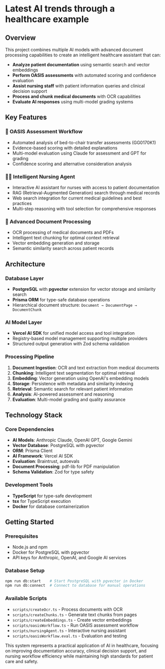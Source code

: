 # Latest AI trends through a healthcare example

## Overview

This project combines multiple AI models with advanced document processing capabilities to create an intelligent healthcare assistant that can:

- **Analyze patient documentation** using semantic search and vector embeddings
- **Perform OASIS assessments** with automated scoring and confidence evaluation  
- **Assist nursing staff** with patient information queries and clinical decision support
- **Process and chunk medical documents** with OCR capabilities
- **Evaluate AI responses** using multi-model grading systems

## Key Features

### 🏥 OASIS Assessment Workflow
- Automated analysis of bed-to-chair transfer assessments (GG0170K1)
- Evidence-based scoring with detailed explanations
- Multi-model evaluation using Claude for assessment and GPT for grading
- Confidence scoring and alternative consideration analysis

### 👩‍⚕️ Intelligent Nursing Agent
- Interactive AI assistant for nurses with access to patient documentation
- RAG (Retrieval-Augmented Generation) search through medical records
- Web search integration for current medical guidelines and best practices
- Multi-step reasoning with tool selection for comprehensive responses

### 📄 Advanced Document Processing
- OCR processing of medical documents and PDFs
- Intelligent text chunking for optimal context retrieval
- Vector embedding generation and storage
- Semantic similarity search across patient records

## Architecture

### Database Layer
- **PostgreSQL** with **pgvector** extension for vector storage and similarity search
- **Prisma ORM** for type-safe database operations
- Hierarchical document structure: `Document → DocumentPage → DocumentChunk`

### AI Model Layer
- **Vercel AI SDK** for unified model access and tool integration
- Registry-based model management supporting multiple providers
- Structured output generation with Zod schema validation

### Processing Pipeline
1. **Document Ingestion**: OCR and text extraction from medical documents
2. **Chunking**: Intelligent text segmentation for optimal retrieval
3. **Embedding**: Vector generation using OpenAI's embedding models  
4. **Storage**: Persistence with metadata and similarity indexing
5. **Retrieval**: Semantic search for relevant patient information
6. **Analysis**: AI-powered assessment and reasoning
7. **Evaluation**: Multi-model grading and quality assurance

## Technology Stack

### Core Dependencies
- **AI Models**: Anthropic Claude, OpenAI GPT, Google Gemini
- **Vector Database**: PostgreSQL with pgvector
- **ORM**: Prisma Client
- **AI Framework**: Vercel AI SDK
- **Evaluation**: Braintrust, autoevals
- **Document Processing**: pdf-lib for PDF manipulation
- **Schema Validation**: Zod for type safety

### Development Tools
- **TypeScript** for type-safe development
- **tsx** for TypeScript execution
- **Docker** for database containerization

## Getting Started

### Prerequisites
- Node.js and npm
- Docker for PostgreSQL with pgvector
- API keys for Anthropic, OpenAI, and Google AI services

### Database Setup
```bash
npm run db:start    # Start PostgreSQL with pgvector in Docker
npm run db:connect  # Connect to database for manual operations
```

### Available Scripts
- `scripts/createOcr.ts` - Process documents with OCR
- `scripts/createChunks.ts` - Generate text chunks from pages
- `scripts/createEmbeddings.ts` - Create vector embeddings
- `scripts/oasisWorkflow.ts` - Run OASIS assessment workflow
- `scripts/nursingAgent.ts` - Interactive nursing assistant
- `scripts/oasisWorkflow.eval.ts` - Evaluation and testing

This system represents a practical application of AI in healthcare, focusing on improving documentation accuracy, clinical decision support, and nursing workflow efficiency while maintaining high standards for patient care and safety.